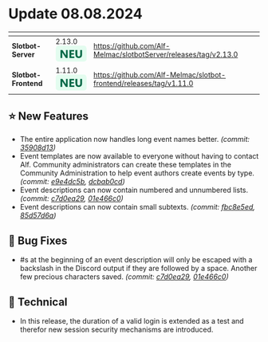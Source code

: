 # Update 08.08.2024

<table data-card-size="large" data-view="cards"><thead><tr><th></th><th></th><th data-hidden data-card-target data-type="content-ref"></th></tr></thead><tbody><tr><td><strong>Slotbot-Server</strong></td><td>2.13.0 <img src="../../.gitbook/assets/Badge-New.png" alt="Neu" data-size="line"></td><td><a href="https://github.com/Alf-Melmac/slotbotServer/releases/tag/v2.13.0">https://github.com/Alf-Melmac/slotbotServer/releases/tag/v2.13.0</a></td></tr><tr><td><strong>Slotbot-Frontend</strong></td><td>1.11.0 <img src="../../.gitbook/assets/Badge-New.png" alt="Neu" data-size="line"></td><td><a href="https://github.com/Alf-Melmac/slotbot-frontend/releases/tag/v1.11.0">https://github.com/Alf-Melmac/slotbot-frontend/releases/tag/v1.11.0</a></td></tr></tbody></table>

## ⭐ New Features

* The entire application now handles long event names better. _(commit:_ [_35908d13_](https://github.com/Alf-Melmac/slotbot-frontend/commit/35908d134a11f0725e7f50b86d4dbc26fd74b2f7)_)_
* Event templates are now available to everyone without having to contact Alf. Community administrators can create these templates in the Community Administration to help event authors create events by type. _(commit:_ [_e9e4dc5b_](https://github.com/Alf-Melmac/slotbot-frontend/commit/e9e4dc5be735bafc6cb71c2c74700a4211c0ae74)_,_ [_dcbab0cd_](https://github.com/Alf-Melmac/slotbotServer/commit/dcbab0cd364f10e345d5424c0fc49e45dfe94bf0)_)_
* Event descriptions can now contain numbered and unnumbered lists. _(commit:_ [_c7d0ea29_](https://github.com/Alf-Melmac/slotbot-frontend/commit/c7d0ea296416cba33e9daddf84f320a7b88e2830)_,_ [_01e466c0_](https://github.com/Alf-Melmac/slotbotServer/commit/01e466c021ed9364c0ad9356e0036b78b6302f52)_)_
* Event descriptions can now contain small subtexts. _(commit:_ [_fbc8e5ed_](https://github.com/Alf-Melmac/slotbot-frontend/commit/fbc8e5ed2f638397e2daa6d9356f0ce05fa53450)_,_ [_85d57d6a_](https://github.com/Alf-Melmac/slotbotServer/commit/85d57d6a4fe7823d0ed5d1cdf2489c127f4afadd)_)_

## 🐞 Bug Fixes

* \#s at the beginning of an event description will only be escaped with a backslash in the Discord output if they are followed by a space. Another few precious characters saved. _(commit:_ [_c7d0ea29_](https://github.com/Alf-Melmac/slotbot-frontend/commit/c7d0ea296416cba33e9daddf84f320a7b88e2830)_,_ [_01e466c0_](https://github.com/Alf-Melmac/slotbotServer/commit/01e466c021ed9364c0ad9356e0036b78b6302f52)_)_

## 🔨 Technical

* In this release, the duration of a valid login is extended as a test and therefor new session security mechanisms are introduced.
